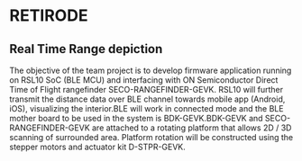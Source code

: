 # RETIRODE
## Real Time Range depiction

The objective of the team project is to develop firmware application running on RSL10 SoC (BLE MCU) and interfacing with ON Semiconductor Direct Time of Flight rangefinder SECO-RANGEFINDER-GEVK. RSL10 will further transmit the distance data over BLE channel towards mobile app (Android, iOS), visualizing the interior.BLE will work in connected mode and the BLE mother board to be used in the system is BDK-GEVK.BDK-GEVK and SECO-RANGEFINDER-GEVK are attached to a rotating platform that allows 2D / 3D scanning of surrounded area. Platform rotation will be constructed using the stepper motors and actuator kit D-STPR-GEVK.
